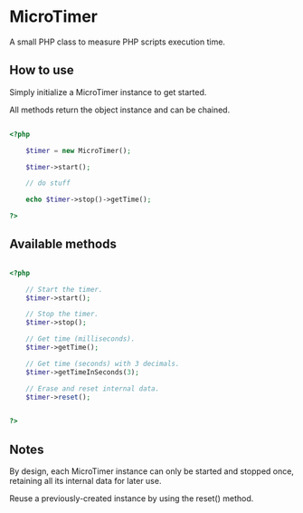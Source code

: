# MicroTimer

A small PHP class to measure PHP scripts execution time.

## How to use

Simply initialize a MicroTimer instance to get started.

All methods return the object instance and can be chained.

```php

<?php

    $timer = new MicroTimer();

    $timer->start();

    // do stuff

    echo $timer->stop()->getTime();

?>

```

## Available methods

```php

<?php

    // Start the timer.
    $timer->start();

    // Stop the timer.
    $timer->stop();

    // Get time (milliseconds).
    $timer->getTime();

    // Get time (seconds) with 3 decimals.
    $timer->getTimeInSeconds(3);

    // Erase and reset internal data.
    $timer->reset();


?>

```

## Notes

By design, each MicroTimer instance can only be started and stopped once, retaining all its internal data for later use.

Reuse a previously-created instance by using the reset() method.